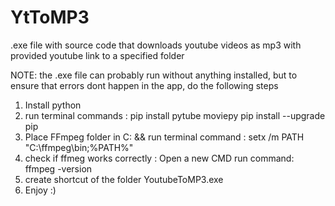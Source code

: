 # YtToMP3
.exe file with source code that downloads youtube videos as mp3 with provided youtube link to a specified folder

NOTE: the .exe file can probably run without anything installed, but to ensure that errors dont happen in the app, do the following steps

1. Install python
2. run terminal commands : pip install pytube moviepy 
			   pip install --upgrade pip
3. Place FFmpeg folder in C: && run terminal command : setx /m PATH "C:\ffmpeg\bin;%PATH%"
4. check if ffmeg works correctly :
		Open a new CMD 
		run command: ffmpeg -version
5. create  shortcut of the folder YoutubeToMP3.exe
6. Enjoy :)



